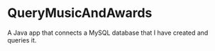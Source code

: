 # QueryMusicAndAwards

A Java app that connects a MySQL database that I have created and queries it.
